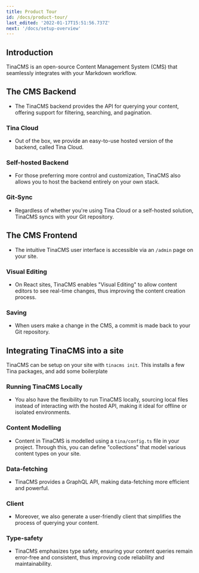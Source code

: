 ```yaml
---
title: Product Tour
id: /docs/product-tour/
last_edited: '2022-01-17T15:51:56.737Z'
next: '/docs/setup-overview'
---
```


## Introduction

TinaCMS is an open-source Content Management System (CMS) that seamlessly integrates with your Markdown workflow.

## The CMS Backend

- The TinaCMS backend provides the API for querying your content, offering support for filtering, searching, and pagination.

### Tina Cloud

- Out of the box, we provide an easy-to-use hosted version of the backend, called Tina Cloud.

### Self-hosted Backend

- For those preferring more control and customization, TinaCMS also allows you to host the backend entirely on your own stack.

### Git-Sync

- Regardless of whether you're using Tina Cloud or a self-hosted solution, TinaCMS syncs with your Git repository.

## The CMS Frontend

- The intuitive TinaCMS user interface is accessible via an `/admin` page on your site.

### Visual Editing

- On React sites, TinaCMS enables "Visual Editing" to allow content editors to see real-time changes, thus improving the content creation process.

### Saving

- When users make a change in the CMS, a commit is made back to your Git repository.

## Integrating TinaCMS into a site

TinaCMS can be setup on your site with `tinacms init`. This installs a few Tina packages, and add some boilerplate

### Running TinaCMS Locally

- You also have the flexibility to run TinaCMS locally, sourcing local files instead of interacting with the hosted API, making it ideal for offline or isolated environments.

### Content Modelling

- Content in TinaCMS is modelled using a `tina/config.ts` file in your project. Through this, you can define "collections" that model various content types on your site.

### Data-fetching

- TinaCMS provides a GraphQL API, making data-fetching more efficient and powerful.

### Client

- Moreover, we also generate a user-friendly client that simplifies the process of querying your content.

### Type-safety

- TinaCMS emphasizes type safety, ensuring your content queries remain error-free and consistent, thus improving code reliability and maintainability.
